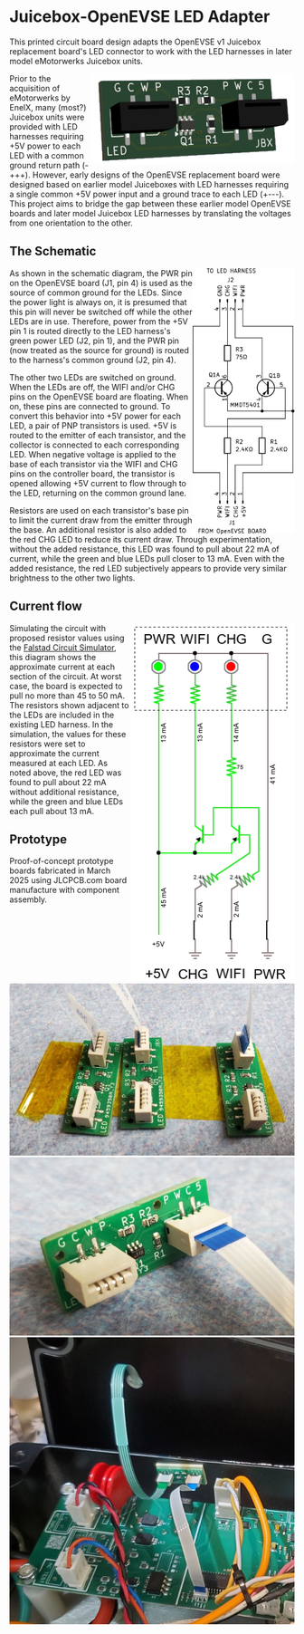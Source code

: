 # Juicebox-OpenEVSE LED Adapter

This printed circuit board design adapts the OpenEVSE v1 Juicebox replacement board's 
LED connector to work with the LED harnesses in later model eMotorwerks Juicebox units.

<img src="./docs/img/rendering.png" align="right" alt="Rendering of the circuit board">

Prior to the acquisition of eMotorwerks by EnelX, many (most?) Juicebox units were provided 
with LED harnesses requiring +5V power to each LED with a common ground return path (-+++).
However, early designs of the OpenEVSE replacement board were designed based on 
earlier model Juiceboxes with LED harnesses requiring a single common +5V power input and 
a ground trace to each LED (+---).  This project aims to bridge the gap between these earlier 
model OpenEVSE boards and later model Juicebox LED harnesses by translating the voltages 
from one orientation to the other.

## The Schematic

<img src="./docs/img/schematic.svg" align="right" alt="Electrical circuit schematic diagram"
width="180">

As shown in the schematic diagram, the PWR pin on the OpenEVSE board (J1, pin 4) is used as the 
source of common ground for the LEDs.  Since the power light is always on, it is presumed that 
this pin will never be switched off while the other LEDs are in use.  Therefore, power from the 
+5V pin 1 is routed directly to the LED harness's green power LED (J2, pin 1), and the PWR pin 
(now treated as the source for ground) is routed to the harness's common ground (J2, pin 4).

The other two LEDs are switched on ground.  When the LEDs are off, the WIFI and/or CHG pins on 
the OpenEVSE board are floating.  When on, these pins are connected to ground.  To convert this 
behavior into +5V power for each LED, a pair of PNP transistors is used.  +5V is routed to the 
emitter of each transistor, and the collector is connected to each corresponding LED.  When 
negative voltage is applied to the base of each transistor via the WIFI and CHG pins on the 
controller board, the transistor is opened allowing +5V current to flow through to the LED, 
returning on the common ground lane.

Resistors are used on each transistor's base pin to limit the current draw from the emitter 
through the base.  An additional resistor is also added to the red CHG LED to reduce its 
current draw.  Through experimentation, without the added resistance, this LED was found to pull 
about 22 mA of current, while the green and blue LEDs pull closer to 13 mA.  Even with the added 
resistance, the red LED subjectively appears to provide very similar brightness to the other 
two lights.

## Current flow

<img src="./docs/img/circuit-sim.png" align="right" alt="Electrical circuit simulation"
width="291">

Simulating the circuit with proposed resistor values using the 
[Falstad Circuit Simulator](https://www.falstad.com), 
this diagram shows the approximate current at each section of the circuit.  At worst case, the 
board is expected to pull no more than 45 to 50 mA.  The resistors shown adjacent to the LEDs 
are included in the existing LED harness.  In the simulation, the values for these resistors were 
set to approximate the current measured at each LED.  As noted above, the red LED was 
found to pull about 22 mA without additional resistance, while the green and blue LEDs each pull 
about 13 mA.

## Prototype

Proof-of-concept prototype boards fabricated in March 2025 using JLCPCB.com board manufacture with 
component assembly.

<img src="./docs/img/adapters.jpg" alt="Collection of three adapters on a piece of yellow tape">

<img src="./docs/img/adapter.jpg" alt="Closeup of a single adapter board with FFC cable">

<img src="./docs/img/installation.jpg" alt = "View of the board installed into the Juicebox">
